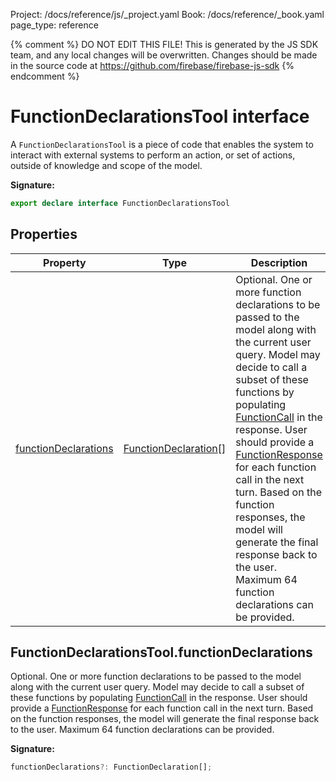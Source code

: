 Project: /docs/reference/js/_project.yaml
Book: /docs/reference/_book.yaml
page_type: reference

{% comment %}
DO NOT EDIT THIS FILE!
This is generated by the JS SDK team, and any local changes will be
overwritten. Changes should be made in the source code at
https://github.com/firebase/firebase-js-sdk
{% endcomment %}

# FunctionDeclarationsTool interface
A `FunctionDeclarationsTool` is a piece of code that enables the system to interact with external systems to perform an action, or set of actions, outside of knowledge and scope of the model.

<b>Signature:</b>

```typescript
export declare interface FunctionDeclarationsTool 
```

## Properties

|  Property | Type | Description |
|  --- | --- | --- |
|  [functionDeclarations](./vertexai.functiondeclarationstool.md#functiondeclarationstoolfunctiondeclarations) | [FunctionDeclaration](./vertexai.functiondeclaration.md#functiondeclaration_interface)<!-- -->\[\] | Optional. One or more function declarations to be passed to the model along with the current user query. Model may decide to call a subset of these functions by populating [FunctionCall](./vertexai.functioncall.md#functioncall_interface) in the response. User should provide a [FunctionResponse](./vertexai.functionresponse.md#functionresponse_interface) for each function call in the next turn. Based on the function responses, the model will generate the final response back to the user. Maximum 64 function declarations can be provided. |

## FunctionDeclarationsTool.functionDeclarations

Optional. One or more function declarations to be passed to the model along with the current user query. Model may decide to call a subset of these functions by populating [FunctionCall](./vertexai.functioncall.md#functioncall_interface) in the response. User should provide a [FunctionResponse](./vertexai.functionresponse.md#functionresponse_interface) for each function call in the next turn. Based on the function responses, the model will generate the final response back to the user. Maximum 64 function declarations can be provided.

<b>Signature:</b>

```typescript
functionDeclarations?: FunctionDeclaration[];
```
